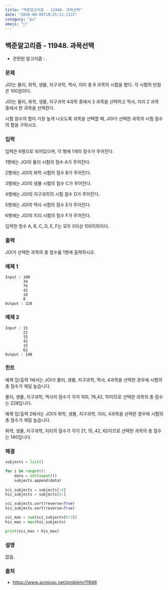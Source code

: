 ```yaml
---
title: "백준알고리즘 - 11948. 과목선택"
date: "2020-08-08T10:25:11.112Z"
category: "ps"
emoji: "🏫"
---
```


## 백준알고리즘 - 11948. 과목선택

- 관련된 알고리즘 : .

### 문제

JOI는 물리, 화학, 생물, 지구과학, 역사, 지리 총 6 과목의 시험을 봤다. 각 시험의 만점은 100점이다.

JOI는 물리, 화학, 생물, 지구과학 4과목 중에서 3 과목을 선택하고 역사, 지리 2 과목 중에서 한 과목을 선택한다.

시험 점수의 합이 가장 높게 나오도록 과목을 선택할 때, JOI가 선택한 과목의 시험 점수의 합을 구하시오.

### 입력

입력은 6행으로 되어있으며, 각 행에 1개의 정수가 주어진다.

1행에는 JOI의 물리 시험의 점수 A가 주어진다.

2행에는 JOI의 화학 시험의 점수 B가 주어진다.

3행에는 JOI의 생물 시험의 점수 C가 주어진다.

4행에는 JOI의 지구과학의 시험 점수 D가 주어진다.

5행에는 JOI의 역사 시험의 점수 E가 주어진다.

6행에는 JOI의 지리 시험의 점수 F가 주어진다.

입력한 정수 A, B, C, D, E, F는 모두 0이상 100이하이다.

### 출력

JOI가 선택한 과목의 총 점수를 1행에 출력하시오.

### 예제 1

```
Input : 100
        34
        76
        42
        10
        0
Output : 228
```

### 예제 2

```
Input : 15
        21
        15
        42
        15
        62
Output : 140
```

### 힌트

예제 입/출력 1에서는 JOI가 물리, 생물, 지구과학, 역사, 4과목을 선택한 경우에 시험의 총 점수가 제일 높습니다.

물리, 생물, 지구과학, 역사의 점수가 각각 100, 76,42, 10이므로 선택한 과목의 총 점수는 228입니다.

예제 입/출력 2에서는 JOI가 화학, 생물, 지구과학, 지리, 4과목을 선택한 경우에 시험의 총 점수가 제일 높습니다.

화학, 생물, 지구과학, 지리의 점수가 각각 21, 15, 42, 62이므로 선택한 과목의 총 점수는 140입니다.

### 해결 

```python
subjects = list()

for i in range(6):
    data = int(input())
    subjects.append(data)
    
sci_subjects = subjects[:4]
his_subjects = subjects[4:]

sci_subjects.sort(reverse=True)
his_subjects.sort(reverse=True)

sci_max = sum(sci_subjects[0:3])
his_max = max(his_subjects)

print(sci_max + his_max)
```

### 설명

없음.

### 출처

- https://www.acmicpc.net/problem/11948

